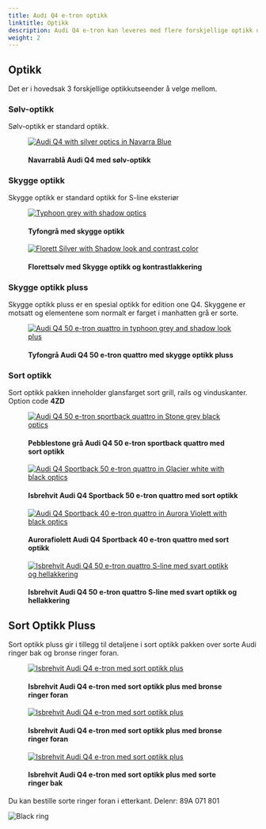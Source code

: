 ```yaml
---
title: Audi Q4 e-tron optikk
linktitle: Optikk
description: Audi Q4 e-tron kan leveres med flere forskjellige optikk utseender.
weight: 2
---
```

<!-- markdownlint-disable MD033 -->

## Optikk

Det er i hovedsak 3 forskjellige optikkutseender å velge mellom.

### Sølv-optikk

Sølv-optikk er standard optikk.

<figure>
    <a href="https://media.electrichasgoneaudi.net/multimedia/models/q4-e-tron/exterior/optics/https://media.electrichasgoneaudi.net/multimedia/models/q4-e-tron/exterior/optics/silveroptics.jpg">
        <img src="https://media.electrichasgoneaudi.net/multimedia/models/q4-e-tron/exterior/optics/silveropticss.jpg" class="img-fluid" alt="Audi Q4 with silver optics in Navarra Blue" title="Audi Q4 with silver optics in Navarra Blue">
    </a>
    <figcaption><h4>Navarrablå Audi Q4 med sølv-optikk</h4></figcaption>
</figure>

### Skygge optikk

Skygge optikk er standard optikk for S-line eksteriør

<figure>
    <a href="https://media.electrichasgoneaudi.net/multimedia/models/q4-e-tron/exterior/optics/https://media.electrichasgoneaudi.net/multimedia/models/q4-e-tron/exterior/optics/shadowlook.jpg">
        <img src="https://media.electrichasgoneaudi.net/multimedia/models/q4-e-tron/exterior/optics/shadowlooks.jpg" class="img-fluid" alt="Typhoon grey with shadow optics" title="Typhoon grey with shadow optics">
    </a>
    <figcaption><h4>Tyfongrå med skygge optikk</h4></figcaption>
</figure>

<figure>
    <a href="https://media.electrichasgoneaudi.net/multimedia/models/q4-e-tron/exterior/optics/https://media.electrichasgoneaudi.net/multimedia/models/q4-e-tron/exterior/optics/shadowlook2.jpg">
        <img src="https://media.electrichasgoneaudi.net/multimedia/models/q4-e-tron/exterior/optics/shadowlook2s.jpg" class="img-fluid" alt="Florett Silver with Shadow look and contrast color" title="Florett Silver with Shadow look and contrast color">
    </a>
    <figcaption><h4>Florettsølv med Skygge optikk og kontrastlakkering</h4></figcaption>
</figure>

### Skygge optikk pluss

Skygge optikk pluss er en spesial optikk for edition one Q4. Skyggene er motsatt og elementene som normalt er farget i manhatten grå er sorte.

<figure>
    <a href="https://media.electrichasgoneaudi.net/multimedia/models/q4-e-tron/exterior/optics/https://media.electrichasgoneaudi.net/multimedia/models/q4-e-tron/exterior/optics/paint_typhoongrey_1.jpg">
        <img src="https://media.electrichasgoneaudi.net/multimedia/models/q4-e-tron/exterior/optics/paint_typhoongrey_1s.jpg" class="img-fluid" alt="Audi Q4 50 e-tron quattro in typhoon grey and shadow look plus" title="Audi Q4 50 e-tron quattro in typhoon grey and shadow look plus">
    </a>
    <figcaption><h4>Tyfongrå Audi Q4 50 e-tron quattro med skygge optikk pluss</h4></figcaption>
</figure>

### Sort optikk

Sort optikk pakken inneholder glansfarget sort grill, rails og vinduskanter. Option code **4ZD**

<figure>
    <a href="https://media.electrichasgoneaudi.net/multimedia/models/q4-e-tron/exterior/optics/https://media.electrichasgoneaudi.net/multimedia/models/q4-e-tron/exterior/optics/optics_black_1.jpg">
        <img src="https://media.electrichasgoneaudi.net/multimedia/models/q4-e-tron/exterior/optics/optics_black_1s.jpg" class="img-fluid" alt="Audi Q4 50 e-tron sportback quattro in Stone grey black optics" title="Audi Q4 50 e-tron sportback quattro in Stone grey black optics">
    </a>
    <figcaption><h4>Pebblestone grå Audi Q4 50 e-tron sportback quattro med sort optikk</h4></figcaption>
</figure>

<figure>
    <a href="https://media.electrichasgoneaudi.net/multimedia/models/q4-e-tron/exterior/optics/https://media.electrichasgoneaudi.net/multimedia/models/q4-e-tron/exterior/optics/paint_glacierwhite_5.jpg">
        <img src="https://media.electrichasgoneaudi.net/multimedia/models/q4-e-tron/exterior/optics/paint_glacierwhite_5s.jpg" class="img-fluid" alt="Audi Q4 Sportback 50 e-tron quattro in Glacier white with black optics" title="Audi Q4 Sportback 50 e-tron quattro in Glacier white with black optics">
    </a>
    <figcaption><h4>Isbrehvit Audi Q4 Sportback 50 e-tron quattro med sort optikk</h4></figcaption>
</figure>

<figure>
    <a href="https://media.electrichasgoneaudi.net/multimedia/models/q4-e-tron/exterior/optics/https://media.electrichasgoneaudi.net/multimedia/models/q4-e-tron/exterior/optics/paint_auroraviolet_4.jpg">
        <img src="https://media.electrichasgoneaudi.net/multimedia/models/q4-e-tron/exterior/optics/paint_auroraviolet_4s.jpg" class="img-fluid" alt="Audi Q4 Sportback 40 e-tron quattro in Aurora Violett with black optics" title="Audi Q4 Sportback 40 e-tron quattro in Aurora Violett with black optics">
    </a>
    <figcaption><h4>Aurorafiolett Audi Q4 Sportback 40 e-tron quattro med sort optikk</h4></figcaption>
</figure>

<figure>
    <a href="https://media.electrichasgoneaudi.net/multimedia/models/q4-e-tron/exterior/optics/https://media.electrichasgoneaudi.net/multimedia/models/q4-e-tron/exterior/optics/paint_glacierwhite_15.jpg">
        <img src="https://media.electrichasgoneaudi.net/multimedia/models/q4-e-tron/exterior/optics/paint_glacierwhite_15s.jpg" class="img-fluid" alt="Isbrehvit Audi Q4 50 e-tron quattro S-line med svart optikk og hellakkering" title="Isbrehvit Audi Q4 50 e-tron quattro S-line med svart optikk og hellakkering">
    </a>
    <figcaption><h4>Isbrehvit Audi Q4 50 e-tron quattro S-line med svart optikk og hellakkering</h4></figcaption>
</figure>

## Sort Optikk Pluss

Sort optikk pluss gir i tillegg til detaljene i sort optikk pakken over sorte Audi ringer bak og bronse ringer foran.

<figure>
    <a href="https://media.electrichasgoneaudi.net/multimedia/models/q4-e-tron/exterior/optics/https://media.electrichasgoneaudi.net/multimedia/models/q4-e-tron/exterior/optics/blackopticsplus_1.jpg">
        <img src="https://media.electrichasgoneaudi.net/multimedia/models/q4-e-tron/exterior/optics/blackopticsplus_1s.jpg" class="img-fluid" alt="Isbrehvit Audi Q4 e-tron med sort optikk plus" title="Isbrehvit Audi Q4 e-tron med sort optikk plus">
    </a>
    <figcaption><h4>Isbrehvit Audi Q4 e-tron med sort optikk plus med bronse ringer foran</h4></figcaption>
</figure>

<figure>
    <a href="https://media.electrichasgoneaudi.net/multimedia/models/q4-e-tron/exterior/optics/https://media.electrichasgoneaudi.net/multimedia/models/q4-e-tron/exterior/optics/blackopticsplus_3.jpg">
        <img src="https://media.electrichasgoneaudi.net/multimedia/models/q4-e-tron/exterior/optics/blackopticsplus_3s.jpg" class="img-fluid" alt="Isbrehvit Audi Q4 e-tron med sort optikk plus" title="Isbrehvit Audi Q4 e-tron med sort optikk plus">
    </a>
    <figcaption><h4>Isbrehvit Audi Q4 e-tron med sort optikk plus med bronse ringer foran</h4></figcaption>
</figure>

<figure>
    <a href="https://media.electrichasgoneaudi.net/multimedia/models/q4-e-tron/exterior/optics/https://media.electrichasgoneaudi.net/multimedia/models/q4-e-tron/exterior/optics/blackopticsplus_2.jpg">
        <img src="https://media.electrichasgoneaudi.net/multimedia/models/q4-e-tron/exterior/optics/blackopticsplus_2s.jpg" class="img-fluid" alt="Isbrehvit Audi Q4 e-tron med sort optikk plus" title="Isbrehvit Audi Q4 e-tron med sort optikk plus">
    </a>
    <figcaption><h4>Isbrehvit Audi Q4 e-tron med sort optikk plus med sorte ringer bak</h4></figcaption>
</figure>

Du kan bestille sorte ringer foran i etterkant. Delenr: 89A 071 801

![Black ring](https://media.electrichasgoneaudi.net/multimedia/models/q4-e-tron/exterior/optics/blackringcomparison.jpg "Bronze vs chrome ringer foran")